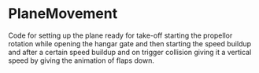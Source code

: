 # PlaneMovement
Code for setting up the plane ready for take-off starting the propellor rotation while opening the hangar gate and then starting the speed buildup and after a certain speed buildup and on trigger collision giving it a vertical speed by giving the animation of flaps down.
